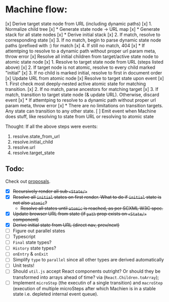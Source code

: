 # Machine flow:
[x] Derive target state node from URL (including dynamic paths)
    [x] 1. Normalize child tree
        [x] * Generate state node -> URL map
        [x] * Generate stack for all state nodes
        [x] * Derive initial stack
    [x] 2. If match, resolve to corresponding state
    [x] 3. If no match, begin to parse dynamic state node paths (prefixed with :) for match
    [x] 4. If still no match, 404
        [x] *  If attemtping to resolve to a dynamic path without proper url param meta, throw error
[x] Resolve all initial children from target/active state node to atomic state node
    [x] 1. Resolve to target state node from URL (steps listed above)
    [x] 2. If target node is not atomic, resolve to every child marked "initial"
    [x] 3. If no child is marked initial, resolve to first in document order
[x] Update URL from atomic node
[x] Resolve to target state upon event
    [x] 1. First check most deeply-nested active atomic state for matching transition.
    [x] 2. If no match, parse ancestors for matching target
    [x] 3. If match, transition to target state node (& update URL). Otherwise, discard event
        [x] * If attemtping to resolve to a dynamic path without proper url param meta, throw error
        [x] * There are no limitations on transition targets. Any state can transition to any other state.
[ ] Emit event when Machine does stuff, like resolving to state from URL or resolving to atomic state

Thought: If all the above steps were events:
1. resolve.state_from_url
2. resolve.initial_child
3. resolve.url
4. resolve.target_state

## Todo:
Check out [proposals](./docs/Proposals.md).
- [x] ~~Recursively render all sub `<State/>`~~
- [x] ~~Resolve all `initial` states on first render. What to do if `initial` state is not also `atomic`?~~
    * ~~Resolve all states until `atomic` is reached, as per SCXML W3C spec.~~
- [x] ~~Update browser URL from state (if `path` prop exists on `<State/>` component)~~
- [x] ~~Derive initial state from URL (direct nav, prev/next)~~
- [ ] Figure out parallel states
- [ ] Typescript
- [ ] `Final` state types?
- [ ] `History` state types?
- [ ] `onEntry` & `onExit`
- [ ] Simplify `type` to `parallel` since all other types are derived automatically
- [ ] Unit tests!
- [ ] Should `util.js` accept React components outright? Or should they be transformed into arrays ahead of time? via (`React.Children.toArray`);
- [ ] Implement `microStep` (the executin of a single transition) and `macroStep` (execution of multiple microSteps after which Machien is in a stable state i.e. depleted internal event queue).